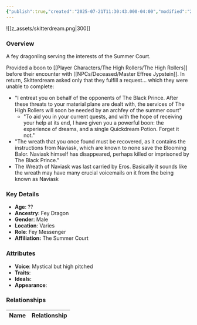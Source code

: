 ```yaml
---
{"publish":true,"created":"2025-07-21T11:30:43.000-04:00","modified":"2025-07-25T12:12:53.000-04:00","published":"2025-07-25T12:12:53.000-04:00","cssclasses":"","Age":"??","Ancestry":"Fey Dragon","Gender":"Male","Location":["Varies"],"Role":["Fey Messenger"],"Affiliation":["The Summer Court"],"Appearances":["[[-The High Rollers Campaign-]]"]}
---
```



![[z_assets/skitterdream.png|300]]

### Overview
A fey dragonling serving the interests of the Summer Court.

Provided a boon to [[Player Characters/The High Rollers/The High Rollers]] before their encounter with [[NPCs/Deceased/Master Effree Jypstein]]. In return, Skitterdream asked only that they fulfill a request... which they were unable to complete:
- "I entreat you on behalf of the opponents of The Black Prince. After these threats to your material plane are dealt with, the services of The High Rollers will soon be needed by an archfey of the summer court"
    - "To aid you in your current quests, and with the hope of receiving your help at its end, I have given you a powerful boon: the experience of dreams, and a single Quickdream Potion. Forget it not."
- "The wreath that you once found must be recovered, as it contains the instructions from Naviask, which are known to none save the Blooming Balor. Naviask himself has disappeared, perhaps killed or imprisoned by The Black Prince."
- The Wreath of Naviask was last carried by Eros. Basically it sounds like the wreath may have many crucial voicemails on it from the being known as Naviask

### Key Details
- **Age**: ??
- **Ancestry**: Fey Dragon
- **Gender**: Male
- **Location**: Varies
- **Role**: Fey Messenger
- **Affiliation:** The Summer Court

### Attributes
- **Voice**: Mystical but high pitched
- **Traits**: 
- **Ideals:** 
- **Appearance**: 

### Relationships

| Name  | Relationship |
| ----- | ------------ |
